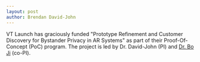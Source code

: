 ```yaml
---
layout: post
author: Brendan David-John
---
```


VT Launch has graciously funded "Prototype Refinement and Customer Discovery for Bystander Privacy in AR Systems" as part of their Proof-Of-Concept (PoC) program. The project is led by Dr. David-John (PI) and [Dr. Bo Ji](https://people.cs.vt.edu/boji/) (co-PI). 
